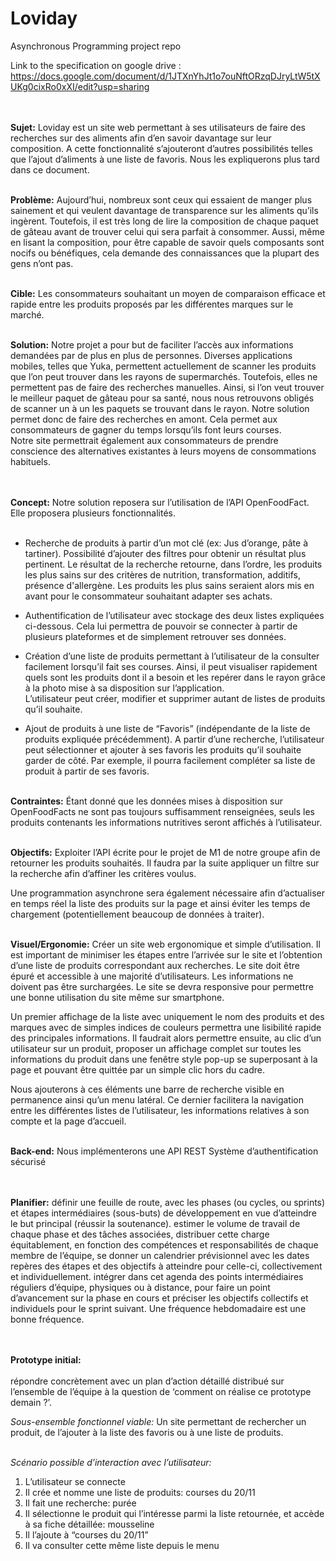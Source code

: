 # Loviday
Asynchronous Programming project repo

Link to the specification on google drive : 
https://docs.google.com/document/d/1JTXnYhJt1o7ouNftORzqDJryLtW5tXUKg0cixRo0xXI/edit?usp=sharing
<br/><br/><br/>


<strong>Sujet:</strong> Loviday est un site web permettant à ses utilisateurs de faire des recherches sur des aliments afin d’en savoir davantage sur leur composition. A cette fonctionnalité s’ajouteront d’autres possibilités telles que l’ajout d’aliments à une liste de favoris. Nous les expliquerons plus tard dans ce document.
<br/><br/>

<strong>Problème:</strong> Aujourd’hui, nombreux sont ceux qui essaient de manger plus sainement et qui veulent davantage de transparence sur les aliments qu’ils ingèrent. Toutefois, il est très long de lire la composition de chaque paquet de gâteau avant de trouver celui qui sera parfait à consommer. Aussi, même en lisant la composition, pour être capable de savoir quels composants sont nocifs ou bénéfiques, cela demande des connaissances que la plupart des gens n’ont pas.
<br/><br/>

<strong>Cible:</strong> Les consommateurs souhaitant un moyen de comparaison efficace et rapide entre les produits proposés par les différentes marques sur le marché. 
<br/><br/>

<strong>Solution:</strong> Notre projet a pour but de faciliter l’accès aux informations demandées par de plus en plus de personnes. Diverses applications mobiles, telles que Yuka, permettent actuellement de scanner les produits que l’on peut trouver dans les rayons de supermarchés. Toutefois, elles ne permettent pas de faire des recherches manuelles. Ainsi, si l’on veut trouver le meilleur paquet de gâteau pour sa santé, nous nous retrouvons obligés de scanner un à un les paquets se trouvant dans le rayon. Notre solution permet donc de faire des recherches en amont. Cela permet aux consommateurs de gagner du temps lorsqu’ils font leurs courses.<br/>
Notre site permettrait également aux consommateurs de prendre conscience des alternatives existantes à leurs moyens de consommations habituels.
<br/><br/><br/>


<strong>Concept:</strong> Notre solution reposera sur l’utilisation de l’API OpenFoodFact. Elle proposera plusieurs fonctionnalités.
<br/><br/>

* Recherche de produits à partir d’un mot clé (ex: Jus d’orange, pâte à tartiner). Possibilité d’ajouter des filtres pour obtenir un résultat plus pertinent. Le résultat de la recherche retourne, dans l’ordre, les produits les plus sains sur des critères de nutrition, transformation, additifs, présence d'allergène. Les produits les plus sains seraient alors mis en avant pour le consommateur souhaitant adapter ses achats.

* Authentification de l’utilisateur avec stockage des deux listes expliquées ci-dessous. Cela lui permettra de pouvoir se connecter à partir de plusieurs plateformes et de simplement retrouver ses données.

* Création d’une liste de produits permettant à l’utilisateur de la consulter facilement lorsqu’il fait ses courses. Ainsi, il peut visualiser rapidement quels sont les produits dont il a besoin et les repérer dans le rayon grâce à la photo mise à sa disposition sur l’application.<br/>
L’utilisateur peut créer, modifier et supprimer autant de listes de produits qu’il souhaite.

* Ajout de produits à une liste de “Favoris” (indépendante de la liste de produits expliquée précédemment). A partir d’une recherche, l’utilisateur peut sélectionner et ajouter à ses favoris les produits qu’il souhaite garder de côté. Par exemple, il pourra facilement compléter sa liste de produit à partir de ses favoris.
<br/><br/>

<strong>Contraintes:</strong> Étant donné que les données mises à disposition sur OpenFoodFacts ne sont pas toujours suffisamment renseignées, seuls les produits contenants les informations nutritives seront affichés à l’utilisateur.
<br/><br/>

<strong>Objectifs:</strong> Exploiter l’API écrite pour le projet de M1 de notre groupe afin de retourner les produits souhaités. Il faudra par la suite appliquer un filtre sur la recherche afin d’affiner les critères voulus.<br/>

Une programmation asynchrone sera également nécessaire afin d’actualiser en temps réel la liste des produits sur la page et ainsi éviter les temps de chargement (potentiellement beaucoup de données à traiter).
<br/><br/>


<strong>Visuel/Ergonomie:</strong> Créer un site web ergonomique et simple d’utilisation. Il est important de minimiser les étapes entre l’arrivée sur le site et l’obtention d’une liste de produits correspondant aux recherches. Le site doit être épuré et accessible à une majorité d’utilisateurs. Les informations ne doivent pas être surchargées. Le site se devra responsive pour permettre une bonne utilisation du site même sur smartphone.<br/>

Un premier affichage de la liste avec uniquement le nom des produits et des marques avec de simples indices de couleurs permettra une lisibilité rapide des principales informations. Il faudrait alors permettre ensuite, au clic d’un utilisateur sur un produit, proposer un affichage complet sur toutes les informations du produit dans une fenêtre style pop-up se superposant à la page et pouvant être quittée par un simple clic hors du cadre.<br/>

Nous ajouterons à ces éléments une barre de recherche visible en permanence ainsi qu’un menu latéral. Ce dernier facilitera la navigation entre les différentes listes de l’utilisateur, les informations relatives à son compte et la page d’accueil.
<br/><br/>

<strong>Back-end:</strong> Nous implémenterons une API REST
Système d’authentification sécurisé
<br/><br/><br/>



<strong>Planifier:</strong>
définir une feuille de route, avec les phases (ou cycles, ou sprints) et étapes intermédiaires (sous-buts) de développement en vue d’atteindre le but principal (réussir la soutenance).
estimer le volume de travail de chaque phase et des tâches associées,
distribuer cette charge équitablement, en fonction des compétences et responsabilités de chaque membre de l’équipe,
se donner un calendrier prévisionnel avec les dates repères des étapes et des objectifs à atteindre pour celle-ci, collectivement et individuellement.
intégrer dans cet agenda des points intermédiaires réguliers d’équipe, physiques ou à distance, pour faire un point d’avancement sur la phase en cours et préciser les objectifs collectifs et individuels pour le sprint suivant. Une fréquence hebdomadaire est une bonne fréquence.
<br/><br/><br/>
















<strong>Prototype initial:</strong>
<br/><br/>
répondre concrètement avec un plan d’action détaillé distribué sur l’ensemble de l’équipe à la question de ‘comment on réalise ce prototype demain ?’.



<i>Sous-ensemble fonctionnel viable:</i> Un site permettant de rechercher un produit, de l’ajouter à la liste des favoris ou à une liste de produits.<br/><br/>

<i>Scénario possible d’interaction avec l’utilisateur:</i><br/>

<ol>
  <li>L’utilisateur se connecte</li>
  <li>Il crée et nomme une liste de produits: courses du 20/11</li>
  <li>Il fait une recherche: purée</li>
  <li>Il sélectionne le produit qui l’intéresse parmi la liste retournée, et accède à sa fiche détaillée: mousseline</li>
  <li>Il l’ajoute à “courses du 20/11”</li>
  <li>Il va consulter cette même liste depuis le menu</li>
</ol>





